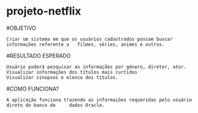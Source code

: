 # projeto-netflix

#OBJETIVO

	Criar um sistema em que os usuários cadastrados possam buscar informações referente a 	filmes, séries, animes e outros. 

#RESULTADO ESPERADO

	Usuário poderá pesquisar as informações por gênero, diretor, ator.
	Visualizar informações dos títulos mais curtidos
	Visualizar sinopses e elenco dos títulos.

#COMO FUNCIONA?

	A aplicação funciona trazendo as informações requeridas pelo usuário direto do banco de 	dados Oracle.
